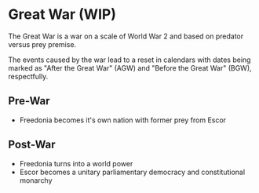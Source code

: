 # Great War (WIP)

The Great War is a war on a scale of World War 2 and based on predator versus prey premise. 

The events caused by the war lead to a reset in calendars with dates being marked as "After the Great War" (AGW) and "Before the Great War" (BGW), respectfully.

## Pre-War

- Freedonia becomes it's own nation with former prey from Escor

## Post-War

- Freedonia turns into a world power
- Escor becomes a unitary parliamentary democracy and constitutional monarchy